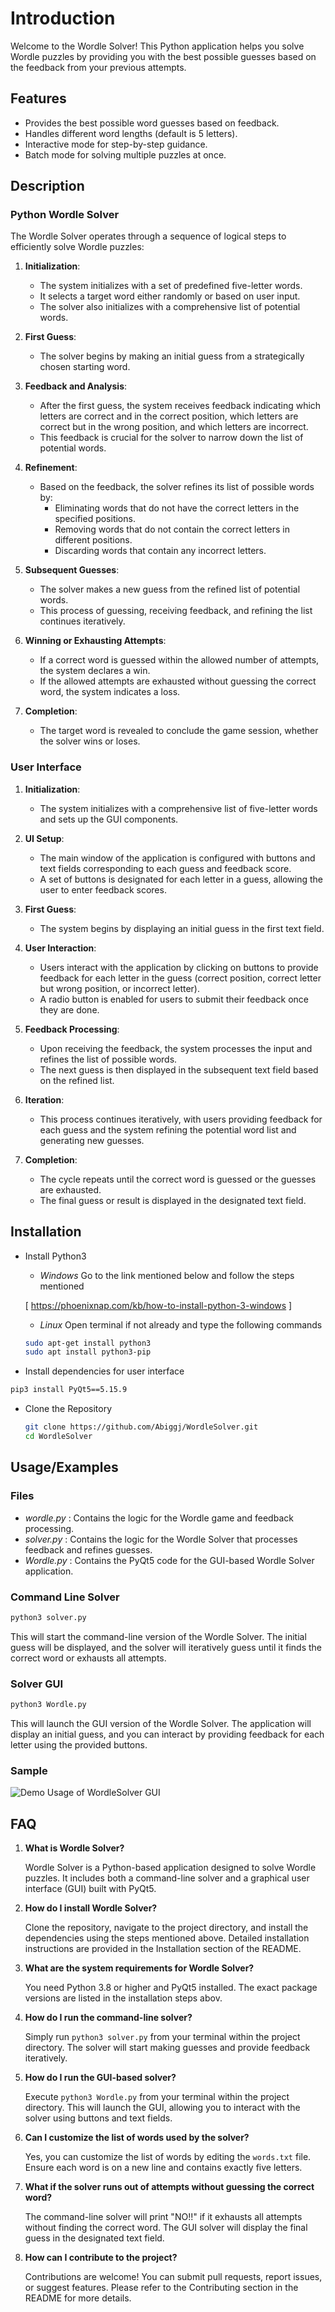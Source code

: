 # Introduction

Welcome to the Wordle Solver! This Python application helps you solve Wordle puzzles by providing you with the best possible guesses based on the feedback from your previous attempts.

## Features

- Provides the best possible word guesses based on feedback.
- Handles different word lengths (default is 5 letters).
- Interactive mode for step-by-step guidance.
- Batch mode for solving multiple puzzles at once.
## Description

### Python Wordle Solver

The Wordle Solver operates through a sequence of logical steps to efficiently solve Wordle puzzles:

1. **Initialization**:
   - The system initializes with a set of predefined five-letter words.
   - It selects a target word either randomly or based on user input.
   - The solver also initializes with a comprehensive list of potential words.

2. **First Guess**:
   - The solver begins by making an initial guess from a strategically chosen starting word.

3. **Feedback and Analysis**:
   - After the first guess, the system receives feedback indicating which letters are correct and in the correct position, which letters are correct but in the wrong position, and which letters are incorrect.
   - This feedback is crucial for the solver to narrow down the list of potential words.

4. **Refinement**:
   - Based on the feedback, the solver refines its list of possible words by:
     - Eliminating words that do not have the correct letters in the specified positions.
     - Removing words that do not contain the correct letters in different positions.
     - Discarding words that contain any incorrect letters.

5. **Subsequent Guesses**:
   - The solver makes a new guess from the refined list of potential words.
   - This process of guessing, receiving feedback, and refining the list continues iteratively.

6. **Winning or Exhausting Attempts**:
   - If a correct word is guessed within the allowed number of attempts, the system declares a win.
   - If the allowed attempts are exhausted without guessing the correct word, the system indicates a loss.

7. **Completion**:
   - The target word is revealed to conclude the game session, whether the solver wins or loses.

### User Interface

1. **Initialization**:
   - The system initializes with a comprehensive list of five-letter words and sets up the GUI components.

2. **UI Setup**:
   - The main window of the application is configured with buttons and text fields corresponding to each guess and feedback score.
   - A set of buttons is designated for each letter in a guess, allowing the user to enter feedback scores.

3. **First Guess**:
   - The system begins by displaying an initial guess in the first text field.

4. **User Interaction**:
   - Users interact with the application by clicking on buttons to provide feedback for each letter in the guess (correct position, correct letter but wrong position, or incorrect letter).
   - A radio button is enabled for users to submit their feedback once they are done.

5. **Feedback Processing**:
   - Upon receiving the feedback, the system processes the input and refines the list of possible words.
   - The next guess is then displayed in the subsequent text field based on the refined list.

6. **Iteration**:
   - This process continues iteratively, with users providing feedback for each guess and the system refining the potential word list and generating new guesses.

7. **Completion**:
   - The cycle repeats until the correct word is guessed or the guesses are exhausted.
   - The final guess or result is displayed in the designated text field.


## Installation

- Install Python3
    - *Windows*
    Go to the link mentioned below and follow the steps mentioned

    [ https://phoenixnap.com/kb/how-to-install-python-3-windows ]
    - *Linux*
    Open terminal if not already and type the following commands
    ```bash
    sudo apt-get install python3
    sudo apt install python3-pip
    ```

- Install dependencies for user interface

```bash
pip3 install PyQt5==5.15.9
```

- Clone the Repository
   ```sh
   git clone https://github.com/Abiggj/WordleSolver.git
   cd WordleSolver
   ```
## Usage/Examples

### Files
- *wordle.py* : Contains the logic for the Wordle game and feedback processing.
- *solver.py* : Contains the logic for the Wordle Solver that processes feedback and refines guesses.
- *Wordle.py* : Contains the PyQt5 code for the GUI-based Wordle Solver application.

### Command Line Solver

```sh
python3 solver.py
```

This will start the command-line version of the Wordle Solver. The initial guess will be displayed, and the solver will iteratively guess until it finds the correct word or exhausts all attempts.

### Solver GUI
```sh
python3 Wordle.py
```

This will launch the GUI version of the Wordle Solver. The application will display an initial guess, and you can interact by providing feedback for each letter using the provided buttons.

### Sample

![Demo Usage of WordleSolver GUI](https://github.com/Abiggj/WordleSolver/demo.png)

## FAQ

1. **What is Wordle Solver?**
    
    Wordle Solver is a Python-based application designed to solve Wordle puzzles. It includes both a command-line solver and a graphical user interface (GUI) built with PyQt5.

2. **How do I install Wordle Solver?**

    Clone the repository, navigate to the project directory, and install the dependencies using the steps mentioned above. Detailed installation instructions are provided in the Installation section of the README.

3. **What are the system requirements for Wordle Solver?**

    You need Python 3.8 or higher and PyQt5 installed. The exact package versions are listed in the installation steps abov.

4. **How do I run the command-line solver?**

    Simply run `python3 solver.py` from your terminal within the project directory. The solver will start making guesses and provide feedback iteratively.

5. **How do I run the GUI-based solver?**

    Execute `python3 Wordle.py` from your terminal within the project directory. This will launch the GUI, allowing you to interact with the solver using buttons and text fields.

6. **Can I customize the list of words used by the solver?**

    Yes, you can customize the list of words by editing the `words.txt` file. Ensure each word is on a new line and contains exactly five letters.

7. **What if the solver runs out of attempts without guessing the correct word?**
    
    The command-line solver will print "NO!!" if it exhausts all attempts without finding the correct word. The GUI solver will display the final guess in the designated text field.

8. **How can I contribute to the project?**

    Contributions are welcome! You can submit pull requests, report issues, or suggest features. Please refer to the Contributing section in the README for more details.
